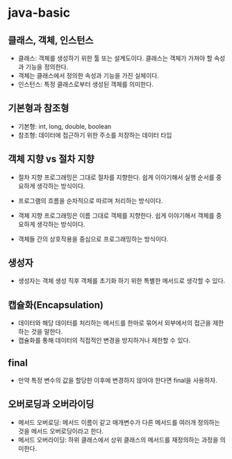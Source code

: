 # java-basic

## 클래스, 객체, 인스턴스 
* 클래스: 객체를 생성하기 위한 툴 또는 설계도이다. 클래스는 객체가 가져야 할 속성과 기능을 정의한다.
* 객체는 클래스에서 정의한 속성과 기능을 가진 실체이다.
* 인스턴스: 특정 클래스로부터 생성된 객체를 의미한다.

## 기본형과 참조형
* 기본형: int, long, double, boolean
* 참조형: 데이터에 접근하기 위한 주소를 저장하는 데이터 타입

## 객체 지향 vs 절차 지향 
* 절차 지향 프로그래밍은 그대로 절차를 지향한다. 쉽게 이야기해서 실행 순서를 중요하게 생각하는 방식이다.
* 프로그램의 흐름을 순차적으로 따르며 처리하는 방식이다.

* 객체 지향 프로그래밍은 이름 그대로 객체를 지향한다. 쉽게 이야기해서 객체를 중요하게 생각하는 방식이다.
* 객체들 간의 상호작용을 중심으로 프로그래밍하는 방식이다.


## 생성자
* 생성자는 객체 생성 직후 객체를 초기화 하기 위한 특별한 메서드로 생각할 수 있다.


## 캡슐화(Encapsulation)
* 데이터와 해당 데이터를 처리하는 메서드를 한마로 묶어서 외부에서의 접근을 제한하는 것을 말한다.
* 캡슐화를 통해 데이터의 직접적인 변경을 방지하거나 제한할 수 있다.

## final 
* 만약 특정 변수의 값을 할당한 이후에 변경하지 않아야 한다면 final을 사용하자.

##  오버로딩과 오버라이딩
* 메서드 오버로딩: 메서드 이름이 같고 매개변수가 다른 메서드를 여러개 정의하는 것을 메서드 오버로딩이라고 한다.
* 메서드 오버라이딩: 하위 클래스에서 상위 클래스의 메서드를 재정의하는 과정을 의미한다.